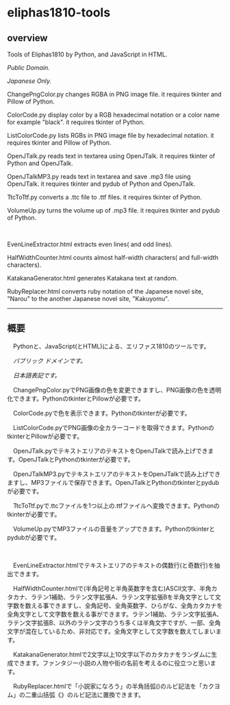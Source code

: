 # eliphas1810-tools

## overview

Tools of Eliphas1810 by Python, and JavaScript in HTML.

*Public Domain.*

*Japanese Only.*

ChangePngColor.py changes RGBA in PNG image file. it requires tkinter and Pillow of Python.

ColorCode.py display color by a RGB hexadecimal notation or a color name for example "black". it requires tkinter of Python.

ListColorCode.py lists RGBs in PNG image file by hexadecimal notation. it requires tkinter and Pillow of Python.

OpenJTalk.py reads text in textarea using OpenJTalk. it requires tkinter of Python and OpenJTalk.

OpenJTalkMP3.py reads text in textarea and save .mp3 file using OpenJTalk. it requires tkinter and pydub of Python and OpenJTalk.

TtcToTtf.py converts a .ttc file to .ttf files. it requires tkinter of Python.

VolumeUp.py turns the volume up of .mp3 file. it requires tkinter and pydub of Python.

<br />

EvenLineExtractor.html extracts even lines( and odd lines).

HalfWidthCounter.html counts almost half-width characters( and full-width characters).

KatakanaGenerator.html generates Katakana text at random.

RubyReplacer.html converts ruby notation of the Japanese novel site, "Narou" to the another Japanese novel site, "Kakuyomu".

---

## 概要

　Pythonと、JavaScript(とHTML)による、エリファス1810のツールです。

　*パブリック ドメインです。*

　*日本語表記です。*

　ChangePngColor.pyでPNG画像の色を変更できますし、PNG画像の色を透明化できます。PythonのtkinterとPillowが必要です。

　ColorCode.pyで色を表示できます。Pythonのtkinterが必要です。

　ListColorCode.pyでPNG画像の全カラーコードを取得できます。PythonのtkinterとPillowが必要です。

　OpenJTalk.pyでテキストエリアのテキストをOpenJTalkで読み上げできます。OpenJTalkとPythonのtkinterが必要です。

　OpenJTalkMP3.pyでテキストエリアのテキストをOpenJTalkで読み上げできますし、MP3ファイルで保存できます。OpenJTalkとPythonのtkinterとpydubが必要です。

　TtcToTtf.pyで.ttcファイルを1つ以上の.ttfファイルへ変換できます。Pythonのtkinterが必要です。

　VolumeUp.pyでMP3ファイルの音量をアップできます。Pythonのtkinterとpydubが必要です。

<br />

　EvenLineExtractor.htmlでテキストエリアのテキストの偶数行(と奇数行)を抽出できます。

　HalfWidthCounter.htmlで(半角記号と半角英数字を含む)ASCII文字、半角カタカナ、ラテン1補助、ラテン文字拡張A、ラテン文字拡張Bを半角文字として文字数を数える事できますし、全角記号、全角英数字、ひらがな、全角カタカナを全角文字として文字数を数える事ができます。ラテン1補助、ラテン文字拡張A、ラテン文字拡張B、以外のラテン文字のうち多くは半角文字ですが、一部、全角文字が混在しているため、非対応です。全角文字として文字数を数えてしまいます。

　KatakanaGenerator.htmlで2文字以上10文字以下のカタカナをランダムに生成できます。ファンタジー小説の人物や街の名前を考えるのに役立つと思います。

　RubyReplacer.htmlで「小説家になろう」の半角括弧()のルビ記法を「カクヨム」の二重山括弧《》のルビ記法に置換できます。

